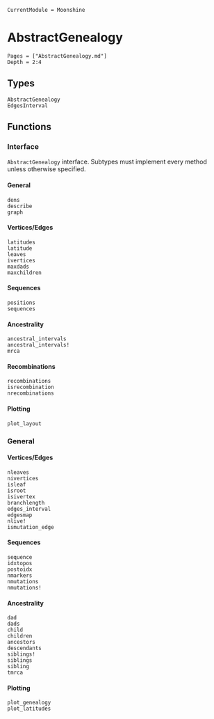 ```@meta
CurrentModule = Moonshine
```

# AbstractGenealogy
```@contents
Pages = ["AbstractGenealogy.md"]
Depth = 2:4
```

## Types
```@docs
AbstractGenealogy
EdgesInterval
```

## Functions
### Interface
`AbstractGenealogy` interface. Subtypes must implement every method unless
otherwise specified.

#### General
```@docs
dens
describe
graph
```

#### Vertices/Edges
```@docs
latitudes
latitude
leaves
ivertices
maxdads
maxchildren
```

#### Sequences
```@docs
positions
sequences
```

#### Ancestrality
```@docs
ancestral_intervals
ancestral_intervals!
mrca
```

#### Recombinations
```@docs
recombinations
isrecombination
nrecombinations
```

#### Plotting
```@docs
plot_layout
```

### General
#### Vertices/Edges
```@docs
nleaves
nivertices
isleaf
isroot
isivertex
branchlength
edges_interval
edgesmap
nlive!
ismutation_edge
```

#### Sequences
```@docs
sequence
idxtopos
postoidx
nmarkers
nmutations
nmutations!
```

#### Ancestrality
```@docs
dad
dads
child
children
ancestors
descendants
siblings!
siblings
sibling
tmrca
```

#### Plotting
```@docs
plot_genealogy
plot_latitudes
```
